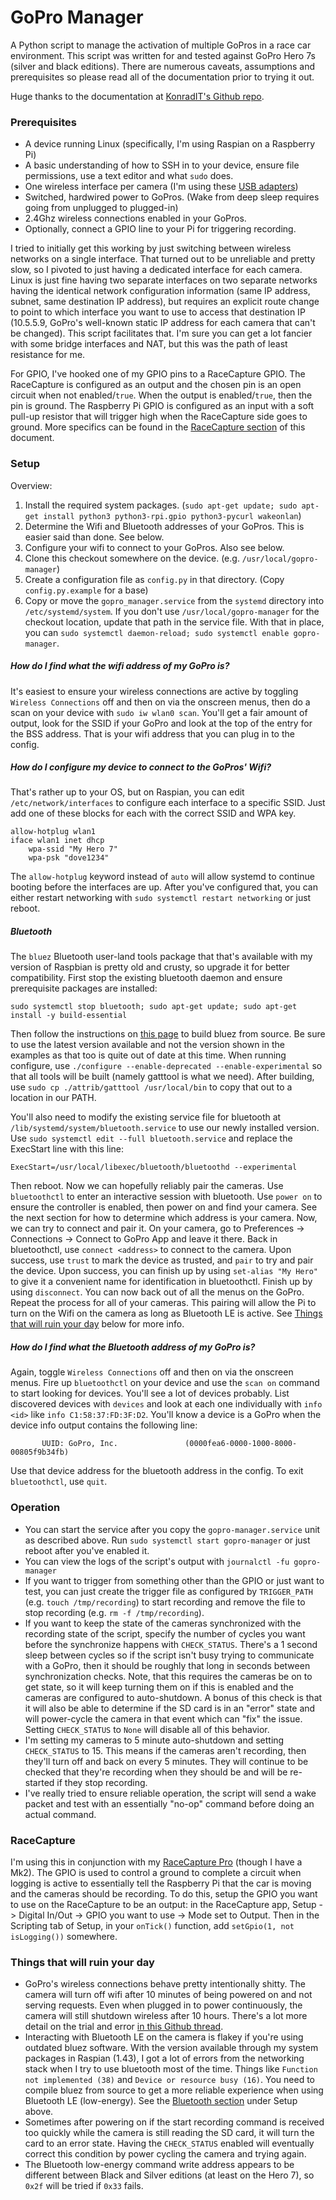 # GoPro Manager

A Python script to manage the activation of multiple GoPros in a race car environment. This script was written for and tested against GoPro Hero 7s (silver and black editions). There are numerous caveats, assumptions and prerequisites so please read all of the documentation prior to trying it out.

Huge thanks to the documentation at [KonradIT's Github repo](https://github.com/KonradIT/goprowifihack).

### Prerequisites

- A device running Linux (specifically, I'm using Raspian on a Raspberry Pi)
- A basic understanding of how to SSH in to your device, ensure file permissions, use a text editor and what `sudo` does.
- One wireless interface per camera (I'm using these [USB adapters](https://www.amazon.com/gp/product/B00EQT0YK2))
- Switched, hardwired power to GoPros. (Wake from deep sleep requires going from unplugged to plugged-in)
- 2.4Ghz wireless connections enabled in your GoPros.
- Optionally, connect a GPIO line to your Pi for triggering recording.

I tried to initially get this working by just switching between wireless networks on a single interface. That turned out to be unreliable and pretty slow, so I pivoted to just having a dedicated interface for each camera. Linux is just fine having two separate interfaces on two separate networks having the identical network configuration information (same IP address, subnet, same destination IP address), but requires an explicit route change to point to which interface you want to use to access that destination IP (10.5.5.9, GoPro's well-known static IP address for each camera that can't be changed). This script facilitates that. I'm sure you can get a lot fancier with some bridge interfaces and NAT, but this was the path of least resistance for me.

For GPIO, I've hooked one of my GPIO pins to a RaceCapture GPIO. The RaceCapture is configured as an output and the chosen pin is an open circuit when not enabled/`true`. When the output is enabled/`true`, then the pin is ground. The Raspberry Pi GPIO is configured as an input with a soft pull-up resistor that will trigger high when the RaceCapture side goes to ground. More specifics can be found in the [RaceCapture section](#racecapture) of this document.

### Setup

Overview:

1. Install the required system packages. (`sudo apt-get update; sudo apt-get install python3 python3-rpi.gpio python3-pycurl wakeonlan`)
1. Determine the Wifi and Bluetooth addresses of your GoPros. This is easier said than done. See below.
1. Configure your wifi to connect to your GoPros. Also see below.
1. Clone this checkout somewhere on the device. (e.g. `/usr/local/gopro-manager`)
1. Create a configuration file as `config.py` in that directory. (Copy `config.py.example` for a base)
1. Copy or move the `gopro_manager.service` from the `systemd` directory into `/etc/systemd/system`. If you don't use `/usr/local/gopro-manager` for the checkout location, update that path in the service file. With that in place, you can `sudo systemctl daemon-reload; sudo systemctl enable gopro-manager`.

##### How do I find what the wifi address of my GoPro is?

It's easiest to ensure your wireless connections are active by toggling `Wireless Connections` off and then on via the onscreen menus, then do a scan on your device with `sudo iw wlan0 scan`. You'll get a fair amount of output, look for the SSID if your GoPro and look at the top of the entry for the BSS address. That is your wifi address that you can plug in to the config.

##### How do I configure my device to connect to the GoPros' Wifi?

That's rather up to your OS, but on Raspian, you can edit `/etc/network/interfaces` to configure each interface to a specific SSID. Just add one of these blocks for each with the correct SSID and WPA key.

```
allow-hotplug wlan1
iface wlan1 inet dhcp
	wpa-ssid "My Hero 7"
	wpa-psk "dove1234"
```

The `allow-hotplug` keyword instead of `auto` will allow systemd to continue booting before the interfaces are up. After you've configured that, you can either restart networking with `sudo systemctl restart networking` or just reboot.

##### Bluetooth

The `bluez` Bluetooth user-land tools package that that's available with my version of Raspbian is pretty old and crusty, so upgrade it for better compatibility. First stop the existing bluetooth daemon and ensure prerequisite packages are installed:

```
sudo systemctl stop bluetooth; sudo apt-get update; sudo apt-get install -y build-essential
```

Then follow the instructions on [this page](https://learn.adafruit.com/install-bluez-on-the-raspberry-pi/installation) to build bluez from source. Be sure to use the latest version available and not the version shown in the examples as that too is quite out of date at this time. When running configure, use `./configure --enable-deprecated --enable-experimental` so that all tools will be built (namely gatttool is what we need). After building, use `sudo cp ./attrib/gatttool /usr/local/bin` to copy that out to a location in our PATH.

You'll also need to modify the existing service file for bluetooth at `/lib/systemd/system/bluetooth.service` to use our newly installed version. Use `sudo systemctl edit --full bluetooth.service` and replace the ExecStart line with this line:

```
ExecStart=/usr/local/libexec/bluetooth/bluetoothd --experimental
```

Then reboot. Now we can hopefully reliably pair the cameras. Use `bluetoothctl` to enter an interactive session with bluetooth. Use `power on` to ensure the controller is enabled, then power on and find your camera. See the next section for how to determine which address is your camera. Now, we can try to connect and pair it. On your camera, go to Preferences -> Connections -> Connect to GoPro App and leave it there. Back in bluetoothctl, use `connect <address>` to connect to the camera. Upon success, use `trust` to mark the device as trusted, and `pair` to try and pair the device. Upon success, you can finish up by using `set-alias "My Hero"` to give it a convenient name for identification in bluetoothctl. Finish up by using `disconnect`. You can now back out of all the menus on the GoPro. Repeat the process for all of your cameras. This pairing will allow the Pi to turn on the Wifi on the camera as long as Bluetooth LE is active. See [Things that will ruin your day](#things-that-will-ruin-your-day) below for more info.

##### How do I find what the Bluetooth address of my GoPro is?

Again, toggle `Wireless Connections` off and then on via the onscreen menus. Fire up `bluetoothctl` on your device and use the `scan on` command to start looking for devices. You'll see a lot of devices probably. List discovered devices with `devices` and look at each one individually with `info <id>` like `info C1:58:37:FD:3F:D2`. You'll know a device is a GoPro when the device info output contains the following line:

```
       UUID: GoPro, Inc.               (0000fea6-0000-1000-8000-00805f9b34fb)
```

Use that device address for the bluetooth address in the config. To exit `bluetoothctl`, use `quit`.

### Operation

- You can start the service after you copy the `gopro-manager.service` unit as described above. Run `sudo systemctl start gopro-manager` or just reboot after you've enabled it.
- You can view the logs of the script's output with `journalctl -fu gopro-manager`
- If you want to trigger from something other than the GPIO or just want to test, you can just create the trigger file as configured by `TRIGGER_PATH` (e.g. `touch /tmp/recording`) to start recording and remove the file to stop recording (e.g. `rm -f /tmp/recording`).
- If you want to keep the state of the cameras synchronized with the recording state of the script, specify the number of cycles you want before the synchronize happens with `CHECK_STATUS`. There's a 1 second sleep between cycles so if the script isn't busy trying to communicate with a GoPro, then it should be roughly that long in seconds between synchronization checks. Note, that this requires the cameras be on to get state, so it will keep turning them on if this is enabled and the cameras are configured to auto-shutdown. A bonus of this check is that it will also be able to determine if the SD card is in an "error" state and will power-cycle the camera in that event which can "fix" the issue. Setting `CHECK_STATUS` to `None` will disable all of this behavior.
- I'm setting my cameras to 5 minute auto-shutdown and setting `CHECK_STATUS` to 15. This means if the cameras aren't recording, then they'll turn off and back on every 5 minutes. They will continue to be checked that they're recording when they should be and will be re-started if they stop recording.
- I've really tried to ensure reliable operation, the script will send a wake packet and test with an essentially "no-op" command before doing an actual command.

### RaceCapture

I'm using this in conjunction with my [RaceCapture Pro](https://wiki.autosportlabs.com/RaceCapture-Pro_MK3) (though I have a Mk2). The GPIO is used to control a ground to complete a circuit when logging is active to essentially tell the Raspberry Pi that the car is moving and the cameras should be recording. To do this, setup the GPIO you want to use on the RaceCapture to be an output: in the RaceCapture app, Setup -> Digital In/Out -> GPIO you want to use -> Mode set to Output. Then in the Scripting tab of Setup, in your `onTick()` function, add `setGpio(1, not isLogging())` somewhere.

### Things that will ruin your day

- GoPro's wireless connections behave pretty intentionally shitty. The camera will turn off wifi after 10 minutes of being powered on and not serving requests. Even when plugged in to power continuously, the camera will still shutdown wireless after 10 hours. There's a lot more detail on the trial and error [in this Github thread](https://github.com/KonradIT/goprowifihack/issues/101#issuecomment-493446712).
- Interacting with Bluetooth LE on the camera is flakey if you're using outdated bluez software. With the version available through my system packages in Raspian (1.43), I got a lot of errors from the networking stack when I try to use bluetooth most of the time. Things like `Function not implemented (38)` and `Device or resource busy (16)`. You need to compile bluez from source to get a more reliable experience when using Bluetooth LE (low-energy). See the [Bluetooth section](#bluetooth) under Setup above.
- Sometimes after powering on if the start recording command is received too quickly while the camera is still reading the SD card, it will turn the card to an error state. Having the `CHECK_STATUS` enabled will eventually correct this condition by power cycling the camera and trying again.
- The Bluetooth low-energy command write address appears to be different between Black and Silver editions (at least on the Hero 7), so `0x2f` will be tried if `0x33` fails.
